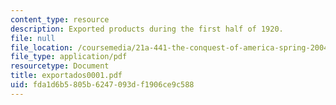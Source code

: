 ```yaml
---
content_type: resource
description: Exported products during the first half of 1920.
file: null
file_location: /coursemedia/21a-441-the-conquest-of-america-spring-2004/fda1d6b5805b6247093df1906ce9c588_exportados0001.pdf
file_type: application/pdf
resourcetype: Document
title: exportados0001.pdf
uid: fda1d6b5-805b-6247-093d-f1906ce9c588
---
```


